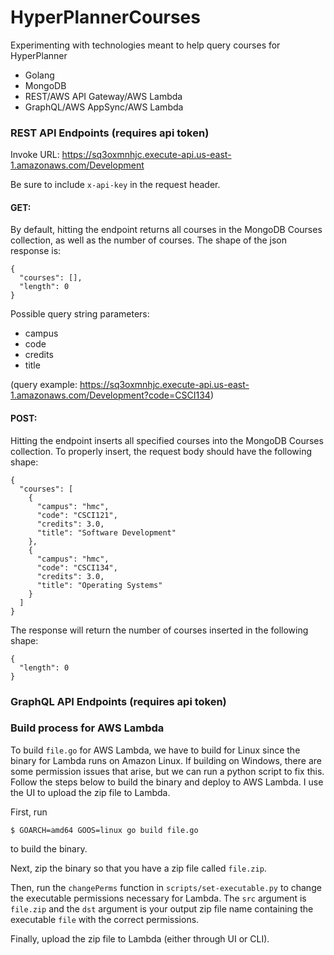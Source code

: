# HyperPlannerCourses

Experimenting with technologies meant to help query courses for HyperPlanner

- Golang
- MongoDB
- REST/AWS API Gateway/AWS Lambda
- GraphQL/AWS AppSync/AWS Lambda

### REST API Endpoints (requires api token)

Invoke URL: https://sq3oxmnhjc.execute-api.us-east-1.amazonaws.com/Development

Be sure to include `x-api-key` in the request header.

#### GET:
By default, hitting the endpoint returns all courses in the MongoDB Courses collection, as well as the number of courses. The shape of the json response is:
```
{
  "courses": [],
  "length": 0
}
```

Possible query string parameters:
- campus
- code
- credits
- title

(query example: https://sq3oxmnhjc.execute-api.us-east-1.amazonaws.com/Development?code=CSCI134)

#### POST:
Hitting the endpoint inserts all specified courses into the MongoDB Courses collection. To properly insert, the request body should have the following shape:
```
{
  "courses": [
    {
      "campus": "hmc",
      "code": "CSCI121",
      "credits": 3.0,
      "title": "Software Development"
    },
    {
      "campus": "hmc",
      "code": "CSCI134",
      "credits": 3.0,
      "title": "Operating Systems"
    }
  ]
}
```

The response will return the number of courses inserted in the following shape:
```
{
  "length": 0
}
```

### GraphQL API Endpoints (requires api token)

### Build process for AWS Lambda

To build `file.go` for AWS Lambda, we have to build for Linux since the binary for Lambda runs on Amazon Linux. If building on Windows, there are some permission issues that arise, but we can run a python script to fix this. Follow the steps below to build the binary and deploy to AWS Lambda. I use the UI to upload the zip file to Lambda.

First, run
```
$ GOARCH=amd64 GOOS=linux go build file.go
```
to build the binary.

Next, zip the binary so that you have a zip file called `file.zip`.

Then, run the `changePerms` function in `scripts/set-executable.py` to change the executable permissions necessary for Lambda. The `src` argument is `file.zip` and the `dst` argument is your output zip file name containing the executable `file` with the correct permissions.

Finally, upload the zip file to Lambda (either through UI or CLI).

